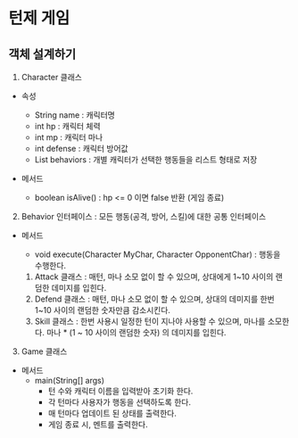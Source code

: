 # 턴제 게임

## 객체 설계하기
1. Character 클래스
- 속성
  - String name : 캐릭터명
  - int hp : 캐릭터 체력
  - int mp : 캐릭터 마나
  - int defense : 캐릭터 방어값
  - List<Behavior> behaviors : 개별 캐릭터가 선택한 행동들을 리스트 형태로 저장

- 메서드
  - boolean isAlive() : hp <= 0 이면 false 반환 (게임 종료)

2. Behavior 인터페이스 : 모든 행동(공격, 방어, 스킬)에 대한 공통 인터페이스
- 메서드
  - void execute(Character MyChar, Character OpponentChar) :  행동을 수행한다.

  1. Attack 클래스 : 매턴, 마나 소모 없이 할 수 있으며, 상대에게 1~10 사이의 랜덤한 데미지를 입힌다.
  2. Defend 클래스 : 매턴, 마나 소모 없이 할 수 있으며, 상대의 데미지를 한번 1~10 사이의 랜덤한 숫자만큼 감소시킨다.
  3. Skill 클래스  : 한번 사용시 일정한 턴이 지나야 사용할 수 있으며, 마나를 소모한다. 마나 * (1 ~ 10 사이의 랜덤한 숫자) 의 데미지를 입힌다.

3. Game 클래스
- 메서드
  - main(String[] args)
    - 턴 수와 캐릭터 이름을 입력받아 초기화 한다.
    - 각 턴마다 사용자가 행동을 선택하도록 한다.
    - 매 턴마다 업데이트 된 상태를 출력한다.
    - 게임 종료 시, 멘트를 출력한다.

  